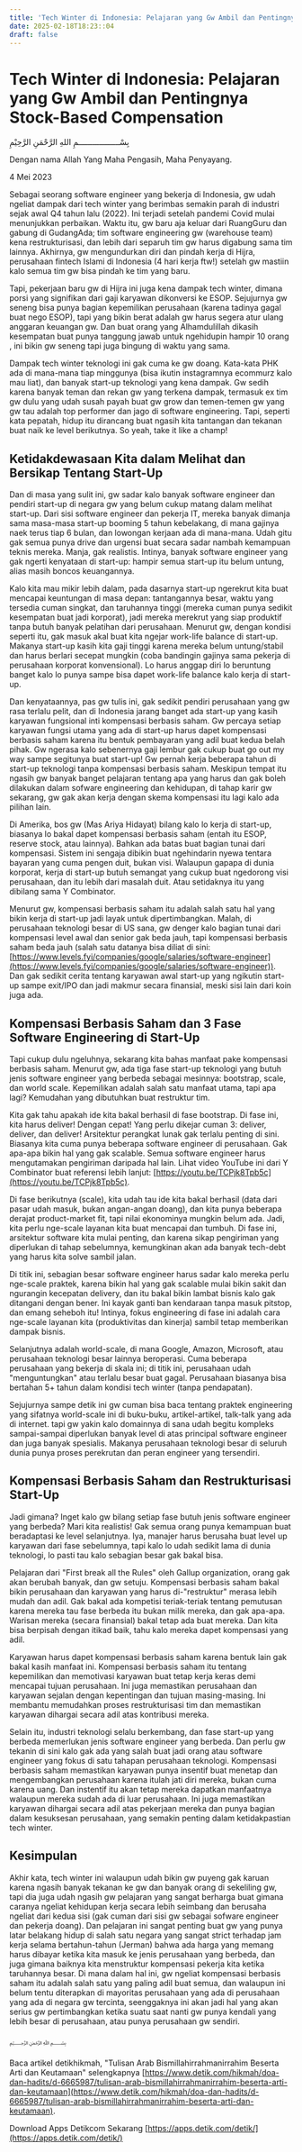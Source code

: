 ```yaml
---
title: 'Tech Winter di Indonesia: Pelajaran yang Gw Ambil dan Pentingnya Stock-Based Compensation'
date: 2025-02-18T18:23::04
draft: false
---
```


# Tech Winter di Indonesia: Pelajaran yang Gw Ambil dan Pentingnya Stock-Based Compensation

بِسْــــــــــــــــــمِ اللهِ الرَّحْمَنِ الرَّحِيْمِ

Dengan nama Allah Yang Maha Pengasih, Maha Penyayang.

4 Mei 2023

Sebagai seorang software engineer yang bekerja di Indonesia, gw udah ngeliat dampak dari tech winter yang berimbas semakin parah di industri sejak awal Q4 tahun lalu (2022). Ini terjadi setelah pandemi Covid mulai menunjukkan perbaikan. Waktu itu, gw baru aja keluar dari RuangGuru dan gabung di GudangAda; tim software engineering gw (warehouse team) kena restrukturisasi, dan lebih dari separuh tim gw harus digabung sama tim lainnya. Akhirnya, gw mengundurkan diri dan pindah kerja di Hijra, perusahaan fintech Islami di Indonesia (4 hari kerja ftw!) setelah gw mastiin kalo semua tim gw bisa pindah ke tim yang baru.

Tapi, pekerjaan baru gw di Hijra ini juga kena dampak tech winter, dimana porsi yang signifikan dari gaji karyawan dikonversi ke ESOP. Sejujurnya gw seneng bisa punya bagian kepemilikan perusahaan (karena tadinya gagal buat nego ESOP), tapi yang bikin berat adalah gw harus segera atur ulang anggaran keuangan gw. Dan buat orang yang Alhamdulillah dikasih kesempatan buat punya tanggung jawab untuk ngehidupin hampir 10 orang , ini bikin gw seneng tapi juga bingung di waktu yang sama.

Dampak tech winter teknologi ini gak cuma ke gw doang. Kata-kata PHK ada di mana-mana tiap minggunya (bisa ikutin instagramnya ecommurz kalo mau liat), dan banyak start-up teknologi yang kena dampak. Gw sedih karena banyak teman dan rekan gw yang terkena dampak, termasuk ex tim gw dulu yang udah susah payah buat gw grow dan temen-temen gw yang gw tau adalah top performer dan jago di software engineering. Tapi, seperti kata pepatah, hidup itu dirancang buat ngasih kita tantangan dan tekanan buat naik ke level berikutnya. So yeah, take it like a champ!

## **Ketidakdewasaan Kita dalam Melihat dan Bersikap Tentang Start-Up**

Dan di masa yang sulit ini, gw sadar kalo banyak software engineer dan pendiri start-up di negara gw yang belum cukup matang dalam melihat start-up. Dari sisi software engineer dan pekerja IT, mereka banyak dimanja sama masa-masa start-up booming 5 tahun kebelakang, di mana gajinya naek terus tiap 6 bulan, dan lowongan kerjaan ada di mana-mana. Udah gitu gak semua punya drive dan urgensi buat secara sadar nambah kemampuan teknis mereka. Manja, gak realistis. Intinya, banyak software engineer yang gak ngerti kenyataan di start-up: hampir semua start-up itu belum untung, alias masih boncos keuangannya.

Kalo kita mau mikir lebih dalam, pada dasarnya start-up ngerekrut kita buat mencapai keuntungan di masa depan: tantangannya besar, waktu yang tersedia cuman singkat, dan taruhannya tinggi (mereka cuman punya sedikit kesempatan buat jadi korporat), jadi mereka merekrut yang siap produktif tanpa butuh banyak pelatihan dari perusahaan. Menurut gw, dengan kondisi seperti itu, gak masuk akal buat kita ngejar work-life balance di start-up. Makanya start-up kasih kita gaji tinggi karena mereka belum untung/stabil dan harus berlari secepat mungkin (coba bandingin gajinya sama pekerja di perusahaan korporat konvensional). Lo harus anggap diri lo beruntung banget kalo lo punya sampe bisa dapet work-life balance kalo kerja di start-up.

Dan kenyataannya, pas gw tulis ini, gak sedikit pendiri perusahaan yang gw rasa terlalu pelit, dan di Indonesia jarang banget ada start-up yang kasih karyawan fungsional inti kompensasi berbasis saham. Gw percaya setiap karyawan fungsi utama yang ada di start-up harus dapet kompensasi berbasis saham karena itu bentuk pembayaran yang adil buat kedua belah pihak. Gw ngerasa kalo sebenernya gaji lembur gak cukup buat go out my way sampe segitunya buat start-up! Gw pernah kerja beberapa tahun di start-up teknologi tanpa kompensasi berbasis saham. Meskipun tempat itu ngasih gw banyak banget pelajaran tentang apa yang harus dan gak boleh dilakukan dalam sofware engineering dan kehidupan, di tahap karir gw sekarang, gw gak akan kerja dengan skema kompensasi itu lagi kalo ada pilihan lain.

Di Amerika, bos gw (Mas Ariya Hidayat) bilang kalo lo kerja di start-up, biasanya lo bakal dapet kompensasi berbasis saham (entah itu ESOP, reserve stock, atau lainnya). Bahkan ada batas buat bagian tunai dari kompensasi. Sistem ini sengaja dibikin buat ngehindarin nyewa tentara bayaran yang cuma pengen duit, bukan visi. Walaupun gapapa di dunia korporat, kerja di start-up butuh semangat yang cukup buat ngedorong visi perusahaan, dan itu lebih dari masalah duit. Atau setidaknya itu yang dibilang sama Y Combinator.

Menurut gw, kompensasi berbasis saham itu adalah salah satu hal yang bikin kerja di start-up jadi layak untuk dipertimbangkan. Malah, di perusahaan teknologi besar di US sana, gw denger kalo bagian tunai dari kompensasi level awal dan senior gak beda jauh, tapi kompensasi berbasis saham beda jauh (salah satu datanya bisa diliat di sini: [https://www.levels.fyi/companies/google/salaries/software-engineer](https://www.levels.fyi/companies/google/salaries/software-engineer)). Dan gak sedikit cerita tentang karyawan awal start-up yang ngikutin start-up sampe exit/IPO dan jadi makmur secara finansial, meski sisi lain dari koin juga ada.

## **Kompensasi Berbasis Saham dan 3 Fase Software Engineering di Start-Up**

Tapi cukup dulu ngeluhnya, sekarang kita bahas manfaat pake kompensasi berbasis saham. Menurut gw, ada tiga fase start-up teknologi yang butuh jenis software engineer yang berbeda sebagai mesinnya: bootstrap, scale, dan world scale. Kepemilikan adalah salah satu manfaat utama, tapi apa lagi? Kemudahan yang dibutuhkan buat restruktur tim.

Kita gak tahu apakah ide kita bakal berhasil di fase bootstrap. Di fase ini, kita harus deliver! Dengan cepat! Yang perlu dikejar cuman 3: deliver, deliver, dan deliver! Arsitektur perangkat lunak gak terlalu penting di sini. Biasanya kita cuma punya beberapa software engineer di perusahaan. Gak apa-apa bikin hal yang gak scalable. Semua software engineer harus mengutamakan pengiriman daripada hal lain. Lihat video YouTube ini dari Y Combinator buat referensi lebih lanjut: [https://youtu.be/TCPjk8Tpb5c](https://youtu.be/TCPjk8Tpb5c).

Di fase berikutnya (scale), kita udah tau ide kita bakal berhasil (data dari pasar udah masuk, bukan angan-angan doang), dan kita punya beberapa derajat product-market fit, tapi nilai ekonominya mungkin belum ada. Jadi, kita perlu nge-scale layanan kita buat mencapai dan tumbuh. Di fase ini, arsitektur software kita mulai penting, dan karena sikap pengiriman yang diperlukan di tahap sebelumnya, kemungkinan akan ada banyak tech-debt yang harus kita solve sambil jalan.

Di titik ini, sebagian besar software engineer harus sadar kalo mereka perlu nge-scale praktek, karena bikin hal yang gak scalable mulai bikin sakit dan ngurangin kecepatan delivery, dan itu bakal bikin lambat bisnis kalo gak ditangani dengan bener. Ini kayak ganti ban kendaraan tanpa masuk pitstop, dan emang seheboh itu! Intinya, fokus engineering di fase ini adalah cara nge-scale layanan kita (produktivitas dan kinerja) sambil tetap memberikan dampak bisnis.

Selanjutnya adalah world-scale, di mana Google, Amazon, Microsoft, atau perusahaan teknologi besar lainnya beroperasi. Cuma beberapa perusahaan yang bekerja di skala ini; di titik ini, perusahaan udah "menguntungkan" atau terlalu besar buat gagal. Perusahaan biasanya bisa bertahan 5+ tahun dalam kondisi tech winter (tanpa pendapatan).

Sejujurnya sampe detik ini gw cuman bisa baca tentang praktek engineering yang sifatnya world-scale ini di buku-buku, artikel-artikel, talk-talk yang ada di internet. tapi gw yakin kalo domainnya di sana udah begitu kompleks sampai-sampai diperlukan banyak level di atas principal software engineer dan juga banyak spesialis. Makanya perusahaan teknologi besar di seluruh dunia punya proses perekrutan dan peran engineer yang tersendiri.

## Kompensasi Berbasis Saham dan Restrukturisasi Start-Up

Jadi gimana? Inget kalo gw bilang setiap fase butuh jenis software engineer yang berbeda? Mari kita realistis! Gak semua orang punya kemampuan buat beradaptasi ke level selanjutnya. Iya, manajer harus berusaha buat level up karyawan dari fase sebelumnya, tapi kalo lo udah sedikit lama di dunia teknologi, lo pasti tau kalo sebagian besar gak bakal bisa.

Pelajaran dari "First break all the Rules" oleh Gallup organization, orang gak akan berubah banyak, dan gw setuju. Kompensasi berbasis saham bakal bikin perusahaan dan karyawan yang harus di-"restruktur" merasa lebih mudah dan adil. Gak bakal ada kompetisi teriak-teriak tentang pemutusan karena mereka tau fase berbeda itu bukan milik mereka, dan gak apa-apa. Warisan mereka (secara finansial) bakal tetap ada buat mereka. Dan kita bisa berpisah dengan itikad baik, tahu kalo mereka dapet kompensasi yang adil.

Karyawan harus dapet kompensasi berbasis saham karena bentuk lain gak bakal kasih manfaat ini. Kompensasi berbasis saham itu tentang kepemilikan dan memotivasi karyawan buat tetap kerja keras demi mencapai tujuan perusahaan. Ini juga memastikan perusahaan dan karyawan sejalan dengan kepentingan dan tujuan masing-masing. Ini membantu memudahkan proses restrukturisasi tim dan memastikan karyawan dihargai secara adil atas kontribusi mereka.

Selain itu, industri teknologi selalu berkembang, dan fase start-up yang berbeda memerlukan jenis software engineer yang berbeda. Dan perlu gw tekanin di sini kalo gak ada yang salah buat jadi orang atau software engineer yang fokus di satu tahapan perusahaan teknologi. Kompensasi berbasis saham memastikan karyawan punya insentif buat menetap dan mengembangkan perusahaan karena itulah jati diri mereka, bukan cuma karena uang. Dan instentif itu akan tetap mereka dapatkan manfaatnya walaupun mereka sudah ada di luar perusahaan. Ini juga memastikan karyawan dihargai secara adil atas pekerjaan mereka dan punya bagian dalam kesuksesan perusahaan, yang semakin penting dalam ketidakpastian tech winter.

## Kesimpulan

Akhir kata, tech winter ini walaupun udah bikin gw puyeng gak karuan karena ngasih banyak tekanan ke gw dan banyak orang di sekeliling gw, tapi dia juga udah ngasih gw pelajaran yang sangat berharga buat gimana caranya ngeliat kehidupan kerja secara lebih seimbang dan berusaha ngeliat dari kedua sisi (gak cuman dari sisi gw sebagai sofware engineer dan pekerja doang). Dan pelajaran ini sangat penting buat gw yang punya latar belakang hidup di salah satu negara yang sangat strict terhadap jam kerja selama bertahun-tahun (Jerman) bahwa ada harga yang memang harus dibayar ketika kita masuk ke jenis perusahaan yang berbeda, dan juga gimana baiknya kita menstruktur kompensasi pekerja kita ketika taruhannya besar. Di mana dalam hal ini, gw ngeliat kompensasi berbasis saham itu adalah salah satu yang paling adil buat semua, dan walaupun ini belum tentu diterapkan di mayoritas perusahaan yang ada di perusahaan yang ada di negara gw tercinta, seenggaknya ini akan jadi hal yang akan serius gw pertimbangkan ketika suatu saat nanti gw punya kendali yang lebih besar di perusahaan, atau punya perusahaan gw sendiri.

﷽

Baca artikel detikhikmah, "Tulisan Arab Bismillahirrahmanirrahim Beserta Arti dan Keutamaan" selengkapnya [https://www.detik.com/hikmah/doa-dan-hadits/d-6665987/tulisan-arab-bismillahirrahmanirrahim-beserta-arti-dan-keutamaan](https://www.detik.com/hikmah/doa-dan-hadits/d-6665987/tulisan-arab-bismillahirrahmanirrahim-beserta-arti-dan-keutamaan).

Download Apps Detikcom Sekarang [https://apps.detik.com/detik/](https://apps.detik.com/detik/)
